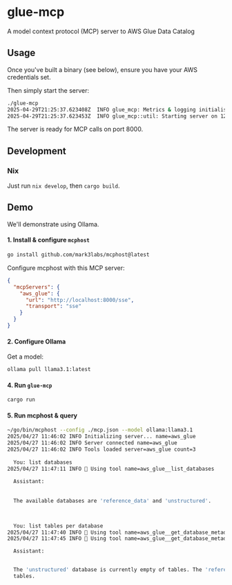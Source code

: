 # glue-mcp
A model context protocol (MCP) server to AWS Glue Data Catalog

## Usage

Once you've built a binary (see below), ensure you have your AWS credentials set.

Then simply start the server:

```bash
./glue-mcp
2025-04-29T21:25:37.623408Z  INFO glue_mcp: Metrics & logging initialised
2025-04-29T21:25:37.623453Z  INFO glue_mcp::util: Starting server on 127.0.0.1:8000
```

The server is ready for MCP calls on port 8000.

## Development

### Nix

Just run `nix develop`, then `cargo build`.

## Demo

We'll demonstrate using Ollama.

#### 1. Install & configure `mcphost`

```bash
go install github.com/mark3labs/mcphost@latest
```

Configure mcphost with this MCP server:

```json
{
  "mcpServers": {
    "aws_glue": {
      "url": "http://localhost:8000/sse",
      "transport": "sse"
    }
  }
}
```

####  2. Configure Ollama

Get a model:

```bash
ollama pull llama3.1:latest
```

#### 4. Run `glue-mcp`

```bash
cargo run
```

#### 5. Run mcphost & query

```bash
~/go/bin/mcphost --config ./mcp.json --model ollama:llama3.1
2025/04/27 11:46:02 INFO Initializing server... name=aws_glue
2025/04/27 11:46:02 INFO Server connected name=aws_glue             
2025/04/27 11:46:02 INFO Tools loaded server=aws_glue count=3                                                                           
                                                                                                                                        
  You: list databases             
2025/04/27 11:47:11 INFO 🔧 Using tool name=aws_glue__list_databases
                                                                    
  Assistant:                                                                                                          
                                                                                                                                        
                                                                    
  The available databases are 'reference_data' and 'unstructured'.                                                                      
                                                                                                                                        


  You: list tables per database                                     
2025/04/27 11:47:40 INFO 🔧 Using tool name=aws_glue__get_database_metadata
2025/04/27 11:47:45 INFO 🔧 Using tool name=aws_glue__get_database_metadata

  Assistant:                                                                                                          


  The 'unstructured' database is currently empty of tables. The 'reference_data' database also does not contain any   
  tables.                                                                                                             


```

